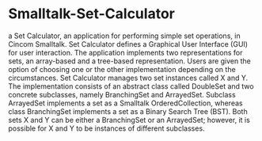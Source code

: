 # Smalltalk-Set-Calculator
a Set Calculator, an application for performing simple set operations, in Cincom Smalltalk. Set Calculator defines a Graphical User Interface (GUI) for user interaction. The application implements two representations for sets, an array-based and a tree-based representation. Users are given the option of choosing one or the other implementation depending on the circumstances. Set Calculator manages two set instances called X and Y. The implementation consists of an abstract class called DoubleSet and two concrete subclasses, namely BranchingSet and ArrayedSet. Subclass ArrayedSet implements a set as a Smalltalk OrderedCollection, whereas class BranchingSet implements a set as a Binary Search Tree (BST). Both sets X and Y can be either a BranchingSet or an ArrayedSet; however, it is possible for X and Y to be instances of different subclasses.
